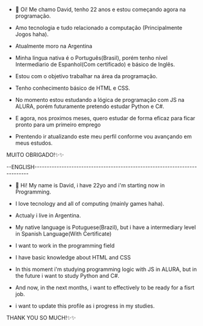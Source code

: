 - 👋 Oi! Me chamo David, tenho 22 anos e estou começando agora na programação.
- Amo tecnologia e tudo relacionado a computação (Principalmente Jogos haha).
- Atualmente moro na Argentina
- Minha lingua nativa é o Português(Brasil), porém tenho nível Intermediario de Espanhol(Com certificado) e básico de Inglês.
- Estou com o objetivo trabalhar na área da programação.
- Tenho conhecimento básico de HTML e CSS.
- No momento estou estudando a lógica de programação com JS na ALURA, porém futuramente pretendo estudar Python e C#.
- E agora, nos proximos meses, quero estudar de forma eficaz para ficar pronto para um primeiro emprego

- Prentendo ir atualizando este meu perfil conforme vou avançando em meus estudos.

MUITO OBRIGADO!✨✨

--ENGLISH---------------------------------------------------------------------------
- 👋 Hi! My name is David, i have 22yo and i'm starting now in Programming.
- I love tecnology and all of computing (mainly games haha).
- Actualy i live in Argentina.
- My native language is Potuguese(Brazil), but i have a intermediary level in Spanish Language(With Certificate)
- I want to work in the programming field
- I have basic knowledge about HTML and CSS
- In this moment i'm studying programming logic with JS in ALURA, but in the future i want to study Python and C#.
- And now, in the next months, i want to effectively to be ready for a fisrt job.

- i want to update this profile as i progress in my studies.

THANK YOU SO MUCH!✨✨

<!---
DavidBotelhoo/DavidBotelhoo is a ✨ special ✨ repository because its `README.md` (this file) appears on your GitHub profile.
You can click the Preview link to take a look at your changes.
--->
